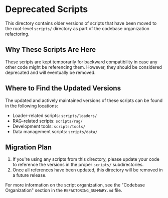# Deprecated Scripts

This directory contains older versions of scripts that have been moved to the root-level `scripts/` directory as part of the codebase organization refactoring.

## Why These Scripts Are Here

These scripts are kept temporarily for backward compatibility in case any other code might be referencing them. However, they should be considered deprecated and will eventually be removed.

## Where to Find the Updated Versions

The updated and actively maintained versions of these scripts can be found in the following locations:

- Loader-related scripts: `scripts/loaders/`
- RAG-related scripts: `scripts/rag/`
- Development tools: `scripts/tools/`
- Data management scripts: `scripts/data/`

## Migration Plan

1. If you're using any scripts from this directory, please update your code to reference the versions in the proper `scripts/` subdirectories.
2. Once all references have been updated, this directory will be removed in a future release.

For more information on the script organization, see the "Codebase Organization" section in the `REFACTORING_SUMMARY.md` file.
